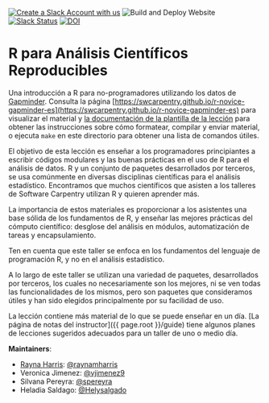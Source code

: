 [![Create a Slack Account with us](https://img.shields.io/badge/Create_Slack_Account-The_Carpentries-071159.svg)](https://slack-invite.carpentries.org/)
![Build and Deploy Website](https://github.com/swcarpentry/r-novice-gapminder-es/workflows/Build%20and%20Deploy%20Website/badge.svg)
[![Slack Status](https://img.shields.io/badge/Slack_Channel-swc--r--gapminder--es-E01563.svg)](https://carpentries.slack.com/messages/C9X9DN84V)  [![DOI](https://zenodo.org/badge/126034528.svg)](https://zenodo.org/badge/latestdoi/126034528)

# R para Análisis Científicos Reproducibles

Una introducción a R para no-programadores utilizando los datos de  [Gapminder][gapminder].
Consulta la página [https://swcarpentry.github.io/r-novice-gapminder-es](https://swcarpentry.github.io/r-novice-gapminder-es) para visualizar el material y
[la documentación de la plantilla de la lección][lesson-example]
para obtener las instrucciones sobre cómo formatear, compilar y enviar material,
o ejecuta `make` en este directorio para obtener una lista de comandos útiles.

El objetivo de esta lección es enseñar a los programadores principiantes a escribir códigos modulares y las buenas prácticas en el uso de R para el análisis de datos. R y un conjunto de paquetes desarrollados por terceros, se usa comúnmente en diversas disciplinas científicas para el análisis estadístico. Encontramos que muchos científicos que asisten a los talleres de Software Carpentry utilizan R y quieren aprender más.

La importancia de estos materiales es proporcionar a los asistentes una base sólida de los fundamentos de R, y enseñar las mejores
prácticas del cómputo científico: desglose del análisis en módulos,
automatización de tareas y encapsulamiento.

Ten en cuenta que este taller se enfoca en los fundamentos del lenguaje de
programación R, y no en el análisis estadístico.

A lo largo de este taller se utilizan una variedad de paquetes, desarrollados por terceros, los cuales no necesariamente son los mejores, ni se ven todas las funcionalidades de los mismos, pero son paquetes que consideramos útiles y han sido elegidos principalmente por su facilidad de uso.

La lección contiene más material de lo que se puede enseñar en un día.
[La página de notas del instructor]({{ page.root }}/guide)
tiene algunos planes de lecciones sugeridos adecuados para un taller de uno o medio día.

**Maintainers**:

- [Rayna Harris][harris_rayna]: [@raynamharris](https://github.com/raynamharris)
- Veronica Jimenez: [@vjimenez9](https://github.com/vjimenez9)
- Silvana Pereyra: [@spereyra](https://github.com/spereyra)
- Heladia Saldago: [@Helysalgado](https://github.com/Helysalgado)

[gapminder]: https://www.gapminder.org/
[lesson-example]: https://swcarpentry.github.io/lesson-example
[harris_rayna]: https://software-carpentry.org/team/#harris_rayna



